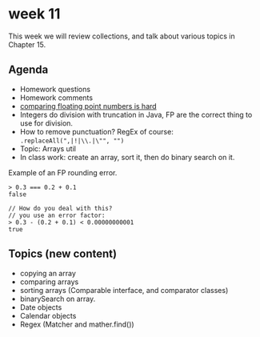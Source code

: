 # week 11

This week we will review collections, and talk about various topics in Chapter 15.

## Agenda

 - Homework questions
 - Homework comments
  - [comparing floating point numbers is hard](https://www.youtube.com/watch?v=PZRI1IfStY0)
  - Integers do division with truncation in Java, FP are the correct thing to use for division.
  - How to remove punctuation? RegEx of course: ```.replaceAll(",|!|\\.|\"", "")```
 - Topic: Arrays util
 - In class work: create an array, sort it, then do binary search on it.


Example of an FP rounding error.
```
> 0.3 === 0.2 + 0.1
false

// How do you deal with this?
// you use an error factor:
> 0.3 - (0.2 + 0.1) < 0.00000000001
true

```



## Topics (new content)

 - copying an array
 - comparing arrays
 - sorting arrays (Comparable interface, and comparator classes)
 - binarySearch on array.
 - Date objects
 - Calendar objects
 - Regex (Matcher and mather.find())

